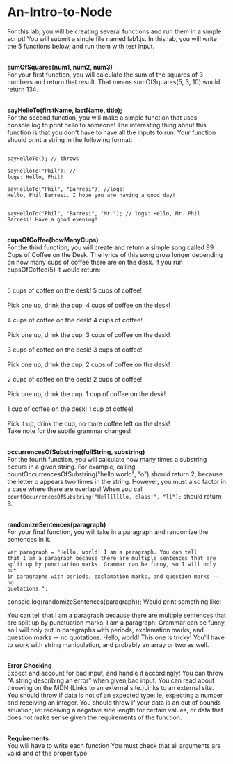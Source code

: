 # An-Intro-to-Node

For this lab, you will be creating several functions and run them in a simple script!
You will submit a single file named lab1.js. In this lab, you will write the 5 functions below, and run them with test input.

<br><strong>sumOfSquares(num1, num2, num3)</strong></br>
For your first function, you will calculate the sum of the squares of 3 numbers and return that result. That means sumOfSquares(5, 3, 10) would return 134.

<br><strong>sayHelloTo(firstName, lastName, title);</strong></br>
For the second function, you will make a simple function that uses console.log to print hello to someone!
The interesting thing about this function is that you don't have to have all the inputs to run.
Your function should print a string in the following format:

<code><br>sayHelloTo(); // throws</br> 
<br>sayHelloTo("Phil"); // logs: Hello, Phil!</br>
<br>sayHelloTo("Phil", "Barresi"); //logs: Hello, Phil Barresi. I hope you are having a good day!</br>
<br>sayHelloTo("Phil", "Barresi", "Mr."); // logs: Hello, Mr. Phil Barresi! Have a good evening!</code></br>

<br><strong>cupsOfCoffee(howManyCups)</strong></br>
For the third function, you will create and return a simple song called 99 Cups of Coffee on the Desk.
The lyrics of this song grow longer depending on how many cups of coffee there are on the desk.
If you run cupsOfCoffee(5) it would return:

<br>5 cups of coffee on the desk! 5 cups of coffee!</br> 
<br>Pick one up, drink the cup, 4 cups of coffee on the desk!</br>
<br>4 cups of coffee on the desk! 4 cups of coffee!</br>
<br>Pick one up, drink the cup, 3 cups of coffee on the desk!</br>
<br>3 cups of coffee on the desk! 3 cups of coffee!</br>
<br>Pick one up, drink the cup, 2 cups of coffee on the desk!</br>
<br>2 cups of coffee on the desk! 2 cups of coffee!</br>
<br>Pick one up, drink the cup, 1 cup of coffee on the desk!</br>
<br>1 cup of coffee on the desk! 1 cup of coffee!</br>
<br>Pick it up, drink the cup, no more coffee left on the desk!</br>
Take note for the subtle grammar changes!


<br><strong>occurrencesOfSubstring(fullString, substring)</strong></br>
For the fourth function, you will calculate how many times a substring occurs in a given string.
For example, calling countOccurrencesOfSubstring("hello world", "o");should return 2, because the letter o appears two times in the string.
However, you must also factor in a case where there are overlaps! When you call <code>countOccurrencesOfSubstring("Helllllllo, class!", "ll");</code> should return 6.


<br><strong>randomizeSentences(paragraph)</strong></br>
For your final function, you will take in a paragraph and randomize the sentences in it.

<code>var paragraph = "Hello, world! I am a paragraph. You can tell that I am a paragraph because there are multiple sentences that are split up by punctuation marks. Grammar can be funny, so I will only put in paragraphs with periods, exclamation marks, and question marks -- no quotations.";</code>

console.log(randomizeSentences(paragraph));
Would print something like:

You can tell that I am a paragraph because there are multiple sentences that are split up by punctuation marks. I am a paragraph. Grammar can be funny, so I will only put in paragraphs with periods, exclamation marks, and question marks -- no quotations.  Hello, world!
This one is tricky! You'll have to work with string manipulation, and probably an array or two as well.


<br><strong>Error Checking</strong></br>
Expect and account for bad input, and handle it accordingly! You can throw "A string describing an error" when given bad input. You can read about throwing on the MDN (Links to an external site.)Links to an external site.
You should throw if data is not of an expected type: ie, expecting a number and receiving an integer.
You should throw if your data is an out of bounds situation; ie: receiving a negative side length for certain values, or data that does not make sense given the requirements of the function.


<br><strong>Requirements</strong></br>
You will have to write each function
You must check that all arguments are valid and of the proper type
